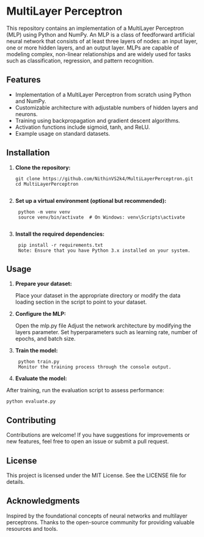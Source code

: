 # MultiLayer Perceptron

This repository contains an implementation of a MultiLayer Perceptron (MLP) using Python and NumPy. An MLP is a class of feedforward artificial neural network that consists of at least three layers of nodes: an input layer, one or more hidden layers, and an output layer. MLPs are capable of modeling complex, non-linear relationships and are widely used for tasks such as classification, regression, and pattern recognition.

## Features

- Implementation of a MultiLayer Perceptron from scratch using Python and NumPy.
- Customizable architecture with adjustable numbers of hidden layers and neurons.
- Training using backpropagation and gradient descent algorithms.
- Activation functions include sigmoid, tanh, and ReLU.
- Example usage on standard datasets.

## Installation

1. **Clone the repository:**

   ```
   git clone https://github.com/NithinVS2k4/MultiLayerPerceptron.git
   cd MultiLayerPerceptron
  
2. **Set up a virtual environment (optional but recommended):**
   ```
    python -m venv venv
    source venv/bin/activate  # On Windows: venv\Scripts\activate
  
3. **Install the required dependencies:**
   ```
    pip install -r requirements.txt
    Note: Ensure that you have Python 3.x installed on your system.

## Usage
1. **Prepare your dataset:**

     Place your dataset in the appropriate directory or modify the data loading section in the script to point to your dataset.
   
2. **Configure the MLP:**

      Open the mlp.py file
      Adjust the network architecture by modifying the layers parameter.
      Set hyperparameters such as learning rate, number of epochs, and batch size.

3. **Train the model:**
   ```
    python train.py
    Monitor the training process through the console output.

4. **Evaluate the model:**

  After training, run the evaluation script to assess performance:

    python evaluate.py
    
## Contributing
  Contributions are welcome! If you have suggestions for improvements or new features, feel free to open an issue or submit a pull request.

## License
  This project is licensed under the MIT License. See the LICENSE file for details.

## Acknowledgments
  Inspired by the foundational concepts of neural networks and multilayer perceptrons. 
  Thanks to the open-source community for providing valuable resources and tools.

